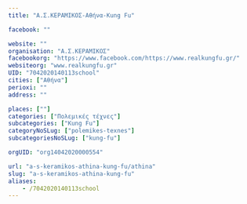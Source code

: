 ```yaml
---
title: "Α.Σ.ΚΕΡΑΜΙΚΟΣ-Αθήνα-Kung Fu"

facebook: ""

website: ""
organisation: "Α.Σ.ΚΕΡΑΜΙΚΟΣ"
facebookorg: "https://www.facebook.com/https://www.realkungfu.gr/"
websiteorg: "www.realkungfu.gr"
UID: "7042020140113school"
cities: ["Αθήνα"]
perioxi: ""
address: ""

places: [""]
categories: ["Πολεμικές τέχνες"]
subcategories: ["Kung Fu"]
categoryNoSLug: ["polemikes-texnes"]
subcategoriesNoSLug: ["kung-fu"]

orgUID: "org14042020000554"

url: "a-s-keramikos-athina-kung-fu/athina"
slug: "a-s-keramikos-athina-kung-fu"
aliases:
    - /7042020140113school
---
```





